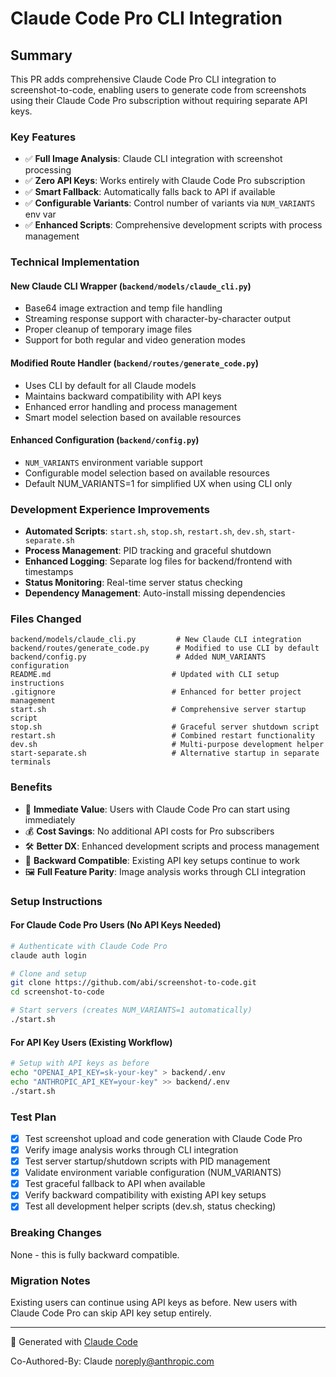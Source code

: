 # Claude Code Pro CLI Integration

## Summary

This PR adds comprehensive Claude Code Pro CLI integration to screenshot-to-code, enabling users to generate code from screenshots using their Claude Code Pro subscription without requiring separate API keys.

### Key Features
- ✅ **Full Image Analysis**: Claude CLI integration with screenshot processing
- ✅ **Zero API Keys**: Works entirely with Claude Code Pro subscription  
- ✅ **Smart Fallback**: Automatically falls back to API if available
- ✅ **Configurable Variants**: Control number of variants via `NUM_VARIANTS` env var
- ✅ **Enhanced Scripts**: Comprehensive development scripts with process management

### Technical Implementation

#### New Claude CLI Wrapper (`backend/models/claude_cli.py`)
- Base64 image extraction and temp file handling
- Streaming response support with character-by-character output
- Proper cleanup of temporary image files
- Support for both regular and video generation modes

#### Modified Route Handler (`backend/routes/generate_code.py`)  
- Uses CLI by default for all Claude models
- Maintains backward compatibility with API keys
- Enhanced error handling and process management
- Smart model selection based on available resources

#### Enhanced Configuration (`backend/config.py`)
- `NUM_VARIANTS` environment variable support
- Configurable model selection based on available resources
- Default NUM_VARIANTS=1 for simplified UX when using CLI only

### Development Experience Improvements
- **Automated Scripts**: `start.sh`, `stop.sh`, `restart.sh`, `dev.sh`, `start-separate.sh`
- **Process Management**: PID tracking and graceful shutdown
- **Enhanced Logging**: Separate log files for backend/frontend with timestamps
- **Status Monitoring**: Real-time server status checking
- **Dependency Management**: Auto-install missing dependencies

### Files Changed
```
backend/models/claude_cli.py         # New Claude CLI integration
backend/routes/generate_code.py      # Modified to use CLI by default
backend/config.py                    # Added NUM_VARIANTS configuration
README.md                           # Updated with CLI setup instructions
.gitignore                          # Enhanced for better project management
start.sh                            # Comprehensive server startup script
stop.sh                             # Graceful server shutdown script
restart.sh                          # Combined restart functionality
dev.sh                              # Multi-purpose development helper
start-separate.sh                   # Alternative startup in separate terminals
```

### Benefits
- 🚀 **Immediate Value**: Users with Claude Code Pro can start using immediately
- 💰 **Cost Savings**: No additional API costs for Pro subscribers  
- 🛠️ **Better DX**: Enhanced development scripts and process management
- 🔄 **Backward Compatible**: Existing API key setups continue to work
- 🖼️ **Full Feature Parity**: Image analysis works through CLI integration

### Setup Instructions

#### For Claude Code Pro Users (No API Keys Needed)
```bash
# Authenticate with Claude Code Pro
claude auth login

# Clone and setup
git clone https://github.com/abi/screenshot-to-code.git
cd screenshot-to-code

# Start servers (creates NUM_VARIANTS=1 automatically)
./start.sh
```

#### For API Key Users (Existing Workflow)
```bash
# Setup with API keys as before
echo "OPENAI_API_KEY=sk-your-key" > backend/.env
echo "ANTHROPIC_API_KEY=your-key" >> backend/.env
./start.sh
```

### Test Plan
- [x] Test screenshot upload and code generation with Claude Code Pro
- [x] Verify image analysis works through CLI integration  
- [x] Test server startup/shutdown scripts with PID management
- [x] Validate environment variable configuration (NUM_VARIANTS)
- [x] Test graceful fallback to API when available
- [x] Verify backward compatibility with existing API key setups
- [x] Test all development helper scripts (dev.sh, status checking)

### Breaking Changes
None - this is fully backward compatible.

### Migration Notes
Existing users can continue using API keys as before. New users with Claude Code Pro can skip API key setup entirely.

---

🤖 Generated with [Claude Code](https://claude.ai/code)

Co-Authored-By: Claude <noreply@anthropic.com>